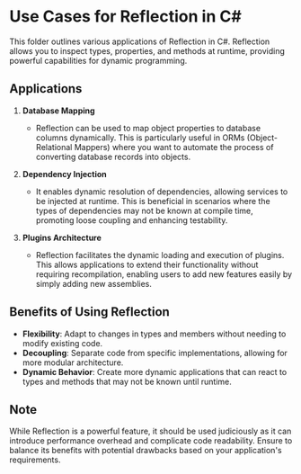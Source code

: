 # Use Cases for Reflection in C#

This folder outlines various applications of Reflection in C#. Reflection allows you to inspect types, properties, and methods at runtime, providing powerful capabilities for dynamic programming.

## Applications

1. **Database Mapping**
   - Reflection can be used to map object properties to database columns dynamically. This is particularly useful in ORMs (Object-Relational Mappers) where you want to automate the process of converting database records into objects.

2. **Dependency Injection**
   - It enables dynamic resolution of dependencies, allowing services to be injected at runtime. This is beneficial in scenarios where the types of dependencies may not be known at compile time, promoting loose coupling and enhancing testability.

3. **Plugins Architecture**
   - Reflection facilitates the dynamic loading and execution of plugins. This allows applications to extend their functionality without requiring recompilation, enabling users to add new features easily by simply adding new assemblies.

## Benefits of Using Reflection

- **Flexibility**: Adapt to changes in types and members without needing to modify existing code.
- **Decoupling**: Separate code from specific implementations, allowing for more modular architecture.
- **Dynamic Behavior**: Create more dynamic applications that can react to types and methods that may not be known until runtime.

## Note

While Reflection is a powerful feature, it should be used judiciously as it can introduce performance overhead and complicate code readability. Ensure to balance its benefits with potential drawbacks based on your application's requirements.
